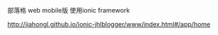部落格 web mobile版 使用ionic framework

http://jiahongl.github.io/ionic-jhlblogger/www/index.html#/app/home
